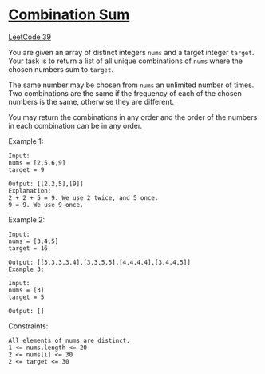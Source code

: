# [Combination Sum](https://neetcode.io/problems/combination-target-sum?list=neetcode150)
[LeetCode 39](https://leetcode.com/problems/combination-sum/)

You are given an array of distinct integers `nums` and a target integer `target`. Your task is to return a list of all unique combinations of `nums` where the chosen numbers sum to `target`.

The same number may be chosen from `nums` an unlimited number of times. Two combinations are the same if the frequency of each of the chosen numbers is the same, otherwise they are different.

You may return the combinations in any order and the order of the numbers in each combination can be in any order.

Example 1:
```
Input:
nums = [2,5,6,9]
target = 9

Output: [[2,2,5],[9]]
Explanation:
2 + 2 + 5 = 9. We use 2 twice, and 5 once.
9 = 9. We use 9 once.
```

Example 2:
```
Input:
nums = [3,4,5]
target = 16

Output: [[3,3,3,3,4],[3,3,5,5],[4,4,4,4],[3,4,4,5]]
Example 3:

Input:
nums = [3]
target = 5

Output: []
```


Constraints:
```
All elements of nums are distinct.
1 <= nums.length <= 20
2 <= nums[i] <= 30
2 <= target <= 30
```
